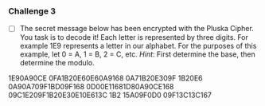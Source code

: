 ### Challenge 3

- [ ] The secret message below has been encrypted with the Pluska Cipher.  You task is to decode it!  Each letter is represented by three digits. For example 1E9 represents a letter in our alphabet.  For the purposes of this example, let 0 = A, 1 = B, 2 = C, etc.  _Hint_: First determine the base, then determine the modulo.

1E90A90CE 0FA1B20E60E60A9168 0A71B20E309F 1B20E6 0A90A709F1BD09F168 0D00E11681D80A90CE168 09C1E209F1B20E30E10E613C 1B2 15A09F0D0 09F13C13C167

